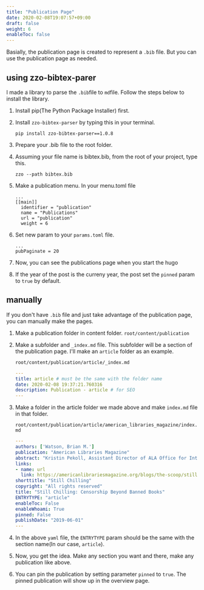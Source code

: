 ```yaml
---
title: "Publication Page"
date: 2020-02-08T19:07:57+09:00
draft: false
weight: 6
enableToc: false
---
```


Basially, the publication page is created to represent a `.bib` file. But you can use the publication page as needed.

## using zzo-bibtex-parer

I made a library to parse the `.bib`file to `md`file. Follow the steps below to install the library.

1. Install pip(The Python Package Installer) first.

2. Install `zzo-bibtex-parser` by typing this in your terminal.
    ```
    pip install zzo-bibtex-parser==1.0.8
    ```

3. Prepare your .bib file to the root folder.

4. Assuming your file name is bibtex.bib, from the root of your project, type this.
    ```
    zzo --path bibtex.bib
    ```

5. Make a publication menu. In your menu.toml file
    ```
    ...
    [[main]]
      identifier = "publication"
      name = "Publications"
      url = "publication"
      weight = 6
    ```

6. Set new param to your `params.toml` file.
    ```
    ...
    pubPaginate = 20
    ```

7. Now, you can see the publications page when you start the hugo

8. If the year of the post is the curreny year, the post set the `pinned` param to `true` by default.

## manually

If you don't have `.bib` file and just take advantage of the publication page, you can manually make the pages.

1. Make a publication folder in content folder. `root/content/publication`
2. Make a subfolder and `_index.md` file. This subfolder will be a section of the publication page. I'll make an `article` folder as an example.

    `root/content/publication/article/_index.md`

    ```yaml
    ---
    title: article # must be the same with the folder name
    date: 2020-02-08 19:37:21.760316
    description: Publication - article # for SEO
    ---
    ```

3. Make a folder in the article folder we made above and make `index.md` file in that folder.

    `root/content/publication/article/american_libraries_magazine/index.md`
    
    ```yaml
    ---
    authors: ['Watson, Brian M.']
    publication: "American Libraries Magazine"
    abstract: "Kristin Pekoll, Assistant Director of ALA Office for Intellectual Freedom (OIF) began the session by announcing that OIF had recorded 531 affected items in 2018—which is a step beyond just challenges. These items included books films, board games, video games, magazines and much more. Sarah Ward, outreach librarian at Hunter College Libraries in New York … Continue reading Still Chilling: Censorship Beyond Banned Books →"
    links:
    - name: url
      link: https://americanlibrariesmagazine.org/blogs/the-scoop/still-chilling-censorship-beyond-banned-books/)
    shorttitle: "Still Chilling"
    copyright: "All rights reserved"
    title: "Still Chilling: Censorship Beyond Banned Books"
    ENTRYTYPE: "article"
    enableToc: False
    enableWhoami: True
    pinned: False
    publishDate: "2019-06-01"
    ---
    ```

4. In the above `yaml` file, the `ENTRYTYPE` param should be the same with the section name(In our case, `article`).

5. Now, you get the idea. Make any section you want and there, make any publication like above.

6. You can pin the publication by setting parameter `pinned` to `true`. The pinned publication will show up in the overview page. 
